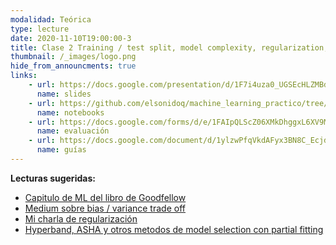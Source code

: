 ```yaml
---
modalidad: Teórica
type: lecture
date: 2020-11-10T19:00:00-3
title: Clase 2 Training / test split, model complexity, regularization, model selection 
thumbnail: /_images/logo.png
hide_from_announcments: true
links: 
    - url: https://docs.google.com/presentation/d/1F7i4uza0_UGSEcHLZMBdWVACxgLwMnvHxLsixbKvbQE/edit?usp=sharing
      name: slides
    - url: https://github.com/elsonidoq/machine_learning_practico/tree/clase-2/notebooks/clase-2
      name: notebooks
    - url: https://docs.google.com/forms/d/e/1FAIpQLScZ06XMkDhggxL6XV9MwtZYFiq7I6_LfwCpqqwPiwq98-xHWw/viewform?usp=sf_link
      name: evaluación
    - url: https://docs.google.com/document/d/1ylzwPfqVkdAFyx3BN8C_EcjdUn3WWzUvO0_1clHKW68/edit?usp=sharing
      name: guías
---
```

**Lecturas sugeridas:**
- [Capitulo de ML del libro de Goodfellow](https://www.deeplearningbook.org/contents/ml.html)
- [Medium sobre bias / variance trade off](https://towardsdatascience.com/mse-and-bias-variance-decomposition-77449dd2ff55)
- [Mi charla de regularización](https://youtu.be/vvCbPrqXDTQ?t=1415)
- [Hyperband, ASHA y otros metodos de model selection con partial fitting](https://www.youtube.com/watch?v=VGMdyZtxqXo)
